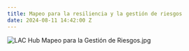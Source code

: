 ```yaml
---
title: Mapeo para la resiliencia y la gestión de riesgos
date: 2024-08-11 14:42:00 Z
---
```


![LAC Hub Mapeo para la Gestión de Riesgos.jpg](/uploads/LAC%20Hub%20Mapeo%20para%20la%20Gesti%C3%B3n%20de%20Riesgos.jpg)